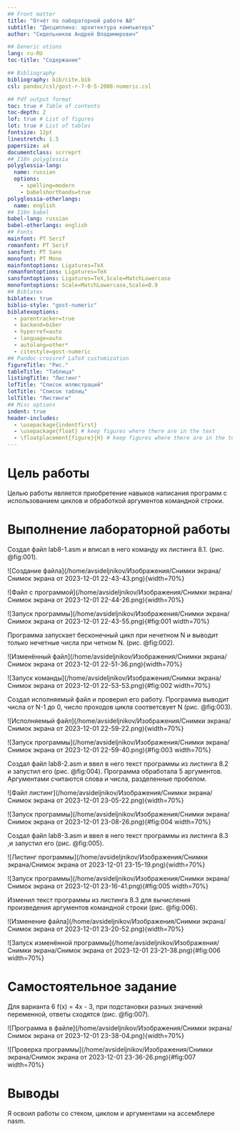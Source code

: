 ```yaml
---
## Front matter
title: "Отчёт по лабораторной работе №8"
subtitle: "Дисциплина: архитектура компьютера"
author: "Сидельников Андрей Владимирович"

## Generic otions
lang: ru-RU
toc-title: "Содержание"

## Bibliography
bibliography: bib/cite.bib
csl: pandoc/csl/gost-r-7-0-5-2008-numeric.csl

## Pdf output format
toc: true # Table of contents
toc-depth: 2
lof: true # List of figures
lot: true # List of tables
fontsize: 12pt
linestretch: 1.5
papersize: a4
documentclass: scrreprt
## I18n polyglossia
polyglossia-lang:
  name: russian
  options:
	- spelling=modern
	- babelshorthands=true
polyglossia-otherlangs:
  name: english
## I18n babel
babel-lang: russian
babel-otherlangs: english
## Fonts
mainfont: PT Serif
romanfont: PT Serif
sansfont: PT Sans
monofont: PT Mono
mainfontoptions: Ligatures=TeX
romanfontoptions: Ligatures=TeX
sansfontoptions: Ligatures=TeX,Scale=MatchLowercase
monofontoptions: Scale=MatchLowercase,Scale=0.9
## Biblatex
biblatex: true
biblio-style: "gost-numeric"
biblatexoptions:
  - parentracker=true
  - backend=biber
  - hyperref=auto
  - language=auto
  - autolang=other*
  - citestyle=gost-numeric
## Pandoc-crossref LaTeX customization
figureTitle: "Рис."
tableTitle: "Таблица"
listingTitle: "Листинг"
lofTitle: "Список иллюстраций"
lotTitle: "Список таблиц"
lolTitle: "Листинги"
## Misc options
indent: true
header-includes:
  - \usepackage{indentfirst}
  - \usepackage{float} # keep figures where there are in the text
  - \floatplacement{figure}{H} # keep figures where there are in the text
---
```


# Цель работы

Целью работы является приобретение навыков написания программ с использованием циклов и обработкой аргументов командной строки.

# Выполнение лабораторной работы

Создал файл lab8-1.asm и вписал в него команду их листинга 8.1. (рис. @fig:001).

![Создание файла](/home/avsideljnikov/Изображения/Снимки экрана/Снимок экрана от 2023-12-01 22-43-43.png){width=70%}

![Файл с программой](/home/avsideljnikov/Изображения/Снимки экрана/Снимок экрана от 2023-12-01 22-44-26.png){width=70%}

![Запуск программы](/home/avsideljnikov/Изображения/Снимки экрана/Снимок экрана от 2023-12-01 22-43-55.png){#fig:001 width=70%}

Программа запускает бесконечный цикл при нечетном N и выводит только нечетные числа при четном N. (рис. @fig:002).

![Изменённый файл](/home/avsideljnikov/Изображения/Снимки экрана/Снимок экрана от 2023-12-01 22-51-36.png){width=70%}

![Запуск команды](/home/avsideljnikov/Изображения/Снимки экрана/Снимок экрана от 2023-12-01 22-53-53.png){#fig:002 width=70%}

Создал исполняемый файл и проверил его работу. Программа выводит числа от N-1 до 0, число проходов цикла соответсвует N (рис. @fig:003).

![Исполняемый файл](/home/avsideljnikov/Изображения/Снимки экрана/Снимок экрана от 2023-12-01 22-59-22.png){width=70%}

![Запуск программы](/home/avsideljnikov/Изображения/Снимки экрана/Снимок экрана от 2023-12-01 22-59-40.png){#fig:003 width=70%}

Создал файл lab8-2.asm и ввел в него текст программы из листинга 8.2 и запустил его (рис. @fig:004).  Программа обработала 5 аргументов. Аргументами считаются слова и числа, разделенные пробелом.

![Файл листинг](/home/avsideljnikov/Изображения/Снимки экрана/Снимок экрана от 2023-12-01 23-05-22.png){width=70%}

![Запуск программы](/home/avsideljnikov/Изображения/Снимки экрана/Снимок экрана от 2023-12-01 23-08-26.png){#fig:004 width=70%}

Создал файл lab8-3.asm и ввел в него текст программы из листинга 8.3 ,и запустил его (рис. @fig:005). 

![Листинг программы](/home/avsideljnikov/Изображения/Снимки экрана/Снимок экрана от 2023-12-01 23-15-19.png){width=70%}

![Запуск программы](/home/avsideljnikov/Изображения/Снимки экрана/Снимок экрана от 2023-12-01 23-16-41.png){#fig:005 width=70%}

Изменил текст программы из листинга 8.3 для вычисления произведения аргументов командной строки (рис. @fig:006). 

![Изменение файла](/home/avsideljnikov/Изображения/Снимки экрана/Снимок экрана от 2023-12-01 23-20-52.png){width=70%}

![Запуск изменённой программы](/home/avsideljnikov/Изображения/Снимки экрана/Снимок экрана от 2023-12-01 23-21-38.png){#fig:006 width=70%}

# Самостоятельное задание

Для варианта 6 f(x) = 4x - 3, при подстановки разных значений переменной, ответы сходятся (рис. @fig:007). 

![Программа в файле](/home/avsideljnikov/Изображения/Снимки экрана/Снимок экрана от 2023-12-01 23-38-04.png){width=70%}

![Проверка программы](/home/avsideljnikov/Изображения/Снимки экрана/Снимок экрана от 2023-12-01 23-36-26.png){#fig:007 width=70%}


# Выводы

Я освоил работы со стеком, циклом и аргументами на ассемблере nasm.

